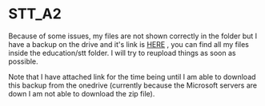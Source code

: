 # STT_A2

Because of some issues, my files are not shown correctly in the folder but I have a backup on the drive and it's link is [HERE](https://iitgnacin-my.sharepoint.com/:u:/g/personal/22110102_iitgn_ac_in/EfMz2Q5yxBdAv9Baponhk0wB7CYjDaC4Git5Jk70u2T2eg?e=4hk73a) , you can find all my files inside the education/stt folder. I will try to reupload things as soon as possible.

Note that I have attached link for the time being until I am able to download this backup from the onedrive (currently because the Microsoft servers are down I am not able to download the zip file). 
